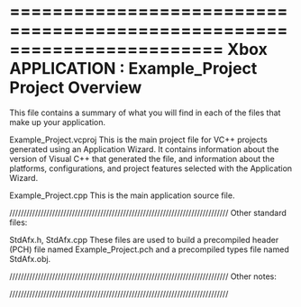========================================================================
    Xbox APPLICATION : Example_Project Project Overview
========================================================================

This file contains a summary of what you will find in each of the files that
make up your application.


Example_Project.vcproj
    This is the main project file for VC++ projects generated using an Application Wizard. 
    It contains information about the version of Visual C++ that generated the file, and 
    information about the platforms, configurations, and project features selected with the
    Application Wizard.

Example_Project.cpp
    This is the main application source file.

/////////////////////////////////////////////////////////////////////////////
Other standard files:

StdAfx.h, StdAfx.cpp
    These files are used to build a precompiled header (PCH) file
    named Example_Project.pch and a precompiled types file named StdAfx.obj.

/////////////////////////////////////////////////////////////////////////////
Other notes:



/////////////////////////////////////////////////////////////////////////////
